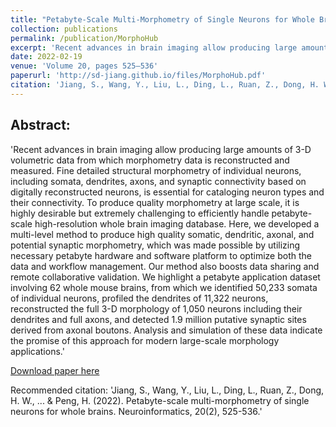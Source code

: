 ```yaml
---
title: "Petabyte-Scale Multi-Morphometry of Single Neurons for Whole Brains"
collection: publications
permalink: /publication/MorphoHub
excerpt: 'Recent advances in brain imaging allow producing large amounts of 3-D volumetric data from which morphometry data is reconstructed and measured. Fine detailed structural morphometry of individual neurons, including somata, dendrites, axons, and synaptic connectivity based on digitally reconstructed neurons, is essential for cataloging neuron types and their connectivity. To produce quality morphometry at large scale, it is highly desirable but extremely challenging to efficiently handle petabyte-scale high-resolution whole brain imaging database. Here, we developed a multi-level method to produce high quality somatic, dendritic, axonal, and potential synaptic morphometry, which was made possible by utilizing necessary petabyte hardware and software platform to optimize both the data and workflow management. Our method also boosts data sharing and remote collaborative validation. We highlight a petabyte application dataset involving 62 whole mouse brains, from which we identified 50,233 somata of individual neurons, profiled the dendrites of 11,322 neurons, reconstructed the full 3-D morphology of 1,050 neurons including their dendrites and full axons, and detected 1.9 million putative synaptic sites derived from axonal boutons. Analysis and simulation of these data indicate the promise of this approach for modern large-scale morphology applications.'
date: 2022-02-19
venue: 'Volume 20, pages 525–536'
paperurl: 'http://sd-jiang.github.io/files/MorphoHub.pdf'
citation: 'Jiang, S., Wang, Y., Liu, L., Ding, L., Ruan, Z., Dong, H. W., ... & Peng, H. (2022). Petabyte-scale multi-morphometry of single neurons for whole brains. Neuroinformatics, 20(2), 525-536.'
---
```

## Abstract:

'Recent advances in brain imaging allow producing large amounts of 3-D volumetric data from which morphometry data is reconstructed and measured. Fine detailed structural morphometry of individual neurons, including somata, dendrites, axons, and synaptic connectivity based on digitally reconstructed neurons, is essential for cataloging neuron types and their connectivity. To produce quality morphometry at large scale, it is highly desirable but extremely challenging to efficiently handle petabyte-scale high-resolution whole brain imaging database. Here, we developed a multi-level method to produce high quality somatic, dendritic, axonal, and potential synaptic morphometry, which was made possible by utilizing necessary petabyte hardware and software platform to optimize both the data and workflow management. Our method also boosts data sharing and remote collaborative validation. We highlight a petabyte application dataset involving 62 whole mouse brains, from which we identified 50,233 somata of individual neurons, profiled the dendrites of 11,322 neurons, reconstructed the full 3-D morphology of 1,050 neurons including their dendrites and full axons, and detected 1.9 million putative synaptic sites derived from axonal boutons. Analysis and simulation of these data indicate the promise of this approach for modern large-scale morphology applications.'

[Download paper here](http://sd-jiang.github.io/files/MorphoHub.pdf)

Recommended citation: 'Jiang, S., Wang, Y., Liu, L., Ding, L., Ruan, Z., Dong, H. W., ... & Peng, H. (2022). Petabyte-scale multi-morphometry of single neurons for whole brains. Neuroinformatics, 20(2), 525-536.'

